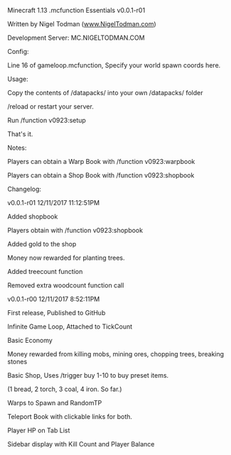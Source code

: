 Minecraft 1.13 .mcfunction Essentials v0.0.1-r01

Written by Nigel Todman (www.NigelTodman.com)

Development Server: MC.NIGELTODMAN.COM

Config:


Line 16 of gameloop.mcfunction, Specify your world spawn coords here.

Usage:


Copy the contents of /datapacks/ into your own /datapacks/ folder

/reload or restart your server.

Run /function v0923:setup

That's it.

Notes:


Players can obtain a Warp Book with /function v0923:warpbook

Players can obtain a Shop Book with /function v0923:shopbook

Changelog:


v0.0.1-r01 12/11/2017 11:12:51PM


Added shopbook

Players obtain with /function v0923:shopbook

Added gold to the shop

Money now rewarded for planting trees.

Added treecount function

Removed extra woodcount function call


v0.0.1-r00 12/11/2017 8:52:11PM


First release, Published to GitHub

Infinite Game Loop, Attached to TickCount

Basic Economy

Money rewarded from killing mobs, mining ores, chopping trees, breaking stones

Basic Shop, Uses /trigger buy 1-10 to buy preset items.

(1 bread, 2 torch, 3 coal, 4 iron. So far.)

Warps to Spawn and RandomTP

Teleport Book with clickable links for both.

Player HP on Tab List

Sidebar display with Kill Count and Player Balance
